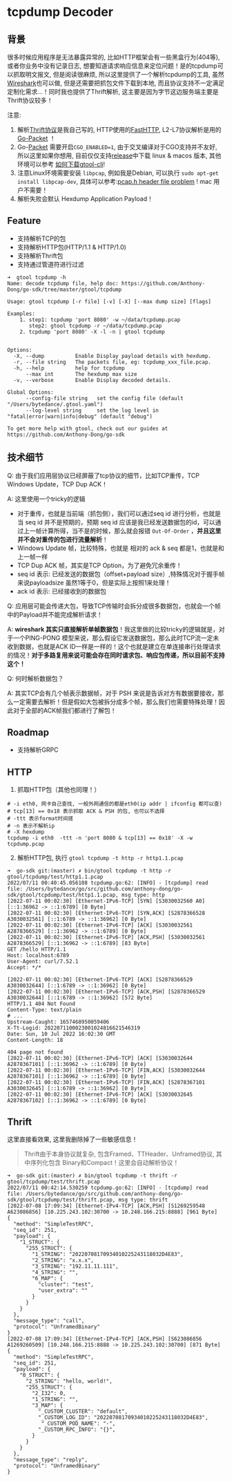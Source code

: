 # tcpdump Decoder

## 背景 

很多时候应用程序是无法暴露异常的, 比如HTTP框架会有一些黑盒行为(404等), 或者你业务中没有记录日志, 想要知道请求响应信息来定位问题！是的tcpdump可以抓取明文报文, 但是阅读很麻烦, 所以这里提供了一个解析tcpdump的工具, 虽然[Wireshark](https://www.wireshark.org/)也可以做, 但是还需要把抓包文件下载到本地, 而且协议支持不一定满足定制化需求...！同时我也提供了Thrift解析, 这主要是因为字节这边服务端主要是Thrift协议较多！

注意: 

1. 解析[Thrift协议](https://github.com/Anthony-Dong/go-sdk/tree/master/commons/codec/thrift_codec)是我自己写的, HTTP使用的[FastHTTP](https://github.com/valyala/fasthttp), L2-L7协议解析是用的[Go-Packet](https://github.com/google/gopacket) ！
2. Go-[Packet](https://www.tcpdump.org/manpages/pcap.3pcap.html) 需要开启`CGO_ENABLED=1`, 由于交叉编译对于CGO支持并不友好, 所以这里如果你想用, 目前仅仅支持[release](https://github.com/Anthony-Dong/go-sdk/releases)中下载 linux & macos 版本, 其他环境可以参考 [如何下载gtool-cli](../)! 
3. 注意Linux环境需要安装 `libpcap`, 例如我是Debian, 可以执行 `sudo apt-get install libpcap-dev`, 具体可以参考:[pcap.h header file problem](https://stackoverflow.com/questions/5779784/pcap-h-header-file-problem) ! mac 用户不需要！
4. 解析失败会默认 Hexdump Application Payload！

## Feature

- 支持解析TCP的包
- 支持解析HTTP包(HTTP/1.1 & HTTP/1.0)
- 支持解析Thrift包
- 支持通过管道符进行过滤

```shell
➜  gtool tcpdump -h
Name: decode tcpdump file, help doc: https://github.com/Anthony-Dong/go-sdk/tree/master/gtool/tcpdump

Usage: gtool tcpdump [-r file] [-v] [-X] [--max dump size] [flags]

Examples:
	1. step1: tcpdump 'port 8080' -w ~/data/tcpdump.pcap
	   step2: gtool tcpdump -r ~/data/tcpdump.pcap
	2. tcpdump 'port 8080' -X -l -n | gtool tcpdump


Options:
  -X, --dump          Enable Display payload details with hexdump.
  -r, --file string   The packets file, eg: tcpdump_xxx_file.pcap.
  -h, --help          help for tcpdump
      --max int       The hexdump max size
  -v, --verbose       Enable Display decoded details.

Global Options:
      --config-file string   set the config file (default "/Users/bytedance/.gtool.yaml")
      --log-level string     set the log level in "fatal|error|warn|info|debug" (default "debug")

To get more help with gtool, check out our guides at https://github.com/Anthony-Dong/go-sdk
```

## 技术细节
Q: 由于我们应用层协议已经屏蔽了tcp协议的细节，比如TCP重传，TCP Windows Update，TCP Dup ACK！

A: 这里使用一个tricky的逻辑

- 对于重传，也就是当前端（抓包侧），我们可以通过seq id 进行分析，也就是当 seq id 并不是预期的，预期 seq id 应该是我已经发送数据包的id，可以通过上一帧计算所得，当不是的时候，那么就会报错 `Out-Of-Order` ，**并且这里并不会对重传的包进行流量解析**！
- Windows Update 帧，比较特殊，也就是 相对的 ack & seq 都是1，也就是和上一帧一样
- TCP Dup ACK 帧，其实是TCP Option，为了避免冗余重传！
- seq id 表示: 已经发送的数据包（offset+payload size）,特殊情况对于握手帧来说payloadsize 虽然1等于0，但是实际上按照1来处理！
- ack id 表示: 已经接收到的数据包

Q: 应用层可能会传递大包，导致TCP传输时会拆分成很多数据包，也就会一个帧中的Payload并不能完成解析请求！

A: **wireshark 其实只直接解析单帧数据包**！我这里做的比较tricky的逻辑就是，对于一个PING-PONG 模型来说，那么假设它发送数据包，那么此时TCP流一定未收到数据，也就是ACK ID一样是一样的！这个也就是建立在单连接串行处理请求的情况！**对于多路复用来说可能会存在同时请求包、响应包传递，所以目前不支持这个！**

Q: 何时解析数据包？

A: 其实TCP会有几个帧表示数据帧，对于 PSH 来说是告诉对方有数据要接收，那么一定需要去解析！但是假如大包被拆分成多个帧，那么我们也需要特殊处理！因此对于全部的ACK帧我们都进行了解包！

## Roadmap

- 支持解析GRPC

## HTTP

1. 抓取HTTP包（其他也同理！）

```shell
# -i eth0, 网卡自己查找, 一般外网通信的都是eth0(ip addr | ifconfig 都可以查)
# tcp[13] == 0x18 表示抓取 ACK & PSH 的包, 也可以不选择
# -ttt 表示format时间搓
# -n 表示不解析ip
# -X hexdump
tcpdump -i eth0  -ttt -n 'port 8080 & tcp[13] == 0x18' -X -w tcpdump.pcap
```

2. 解析HTTP包, 执行 `gtool tcpdump -t http -r http1.1.pcap`
```shell
➜  go-sdk git:(master) ✗ bin/gtool tcpdump -t http -r gtool/tcpdump/test/http1.1.pcap
2022/07/11 00:40:45.056108 tcpdump.go:62: [INFO] - [tcpdump] read file: /Users/bytedance/go/src/github.com/anthony-dong/go-sdk/gtool/tcpdump/test/http1.1.pcap, msg type: http
[2022-07-11 00:02:30] [Ethernet-IPv6-TCP] [SYN] [S3030032560 A0] [::1:36962 -> ::1:6789] [0 Byte]
[2022-07-11 00:02:30] [Ethernet-IPv6-TCP] [SYN,ACK] [S2878366528 A3030032561] [::1:6789 -> ::1:36962] [0 Byte]
[2022-07-11 00:02:30] [Ethernet-IPv6-TCP] [ACK] [S3030032561 A2878366529] [::1:36962 -> ::1:6789] [0 Byte]
[2022-07-11 00:02:30] [Ethernet-IPv6-TCP] [ACK,PSH] [S3030032561 A2878366529] [::1:36962 -> ::1:6789] [83 Byte]
GET /hello HTTP/1.1
Host: localhost:6789
User-Agent: curl/7.52.1
Accept: */*

[2022-07-11 00:02:30] [Ethernet-IPv6-TCP] [ACK] [S2878366529 A3030032644] [::1:6789 -> ::1:36962] [0 Byte]
[2022-07-11 00:02:30] [Ethernet-IPv6-TCP] [ACK,PSH] [S2878366529 A3030032644] [::1:6789 -> ::1:36962] [572 Byte]
HTTP/1.1 404 Not Found
Content-Type: text/plain
# ...
Upstream-Caught: 1657468950059406
X-Tt-Logid: 2022071100023001024816621546319
Date: Sun, 10 Jul 2022 16:02:30 GMT
Content-Length: 18

404 page not found
[2022-07-11 00:02:30] [Ethernet-IPv6-TCP] [ACK] [S3030032644 A2878367101] [::1:36962 -> ::1:6789] [0 Byte]
[2022-07-11 00:02:30] [Ethernet-IPv6-TCP] [FIN,ACK] [S3030032644 A2878367101] [::1:36962 -> ::1:6789] [0 Byte]
[2022-07-11 00:02:30] [Ethernet-IPv6-TCP] [FIN,ACK] [S2878367101 A3030032645] [::1:6789 -> ::1:36962] [0 Byte]
[2022-07-11 00:02:30] [Ethernet-IPv6-TCP] [ACK] [S3030032645 A2878367102] [::1:36962 -> ::1:6789] [0 Byte]
```

## Thrift

这里直接看效果, 这里我删除掉了一些敏感信息！

> Thrift由于本身协议就复杂, 包含Framed、TTHeader、Unframed协议, 其中序列化包含 Binary和Compact！这里会自动解析协议！

```shell
➜  go-sdk git:(master) ✗ bin/gtool tcpdump -t thrift -r gtool/tcpdump/test/thrift.pcap
2022/07/11 00:42:14.530259 tcpdump.go:62: [INFO] - [tcpdump] read file: /Users/bytedance/go/src/github.com/anthony-dong/go-sdk/gtool/tcpdump/test/thrift.pcap, msg type: thrift
[2022-07-08 17:09:34] [Ethernet-IPv4-TCP] [ACK,PSH] [S1269259548 A623086856] [10.225.243.102:30700 -> 10.248.166.215:8888] [961 Byte]
{
  "method": "SimpleTestRPC",
  "seq_id": 251,
  "payload": {
    "1_STRUCT": {
      "255_STRUCT": {
        "1_STRING": "20220708170934010225243118032D4E83",
        "2_STRING": "x.x.x",
        "3_STRING": "192.11.11.111",
        "4_STRING": "",
        "6_MAP": {
          "cluster": "test",
          "user_extra": ""
        }
      }
    }
  },
  "message_type": "call",
  "protocol": "UnframedBinary"
}
[2022-07-08 17:09:34] [Ethernet-IPv4-TCP] [ACK,PSH] [S623086856 A1269260509] [10.248.166.215:8888 -> 10.225.243.102:30700] [871 Byte]
{
  "method": "SimpleTestRPC",
  "seq_id": 251,
  "payload": {
    "0_STRUCT": {
      "2_STRING": "hello, world!",
      "255_STRUCT": {
        "2_I32": 0,
        "1_STRING": "",
        "3_MAP": {
          "_CUSTOM_CLUSTER": "default",
          "_CUSTOM_LOG_ID": "20220708170934010225243118032D4E83",
           "_CUSTOM_POD_NAME": "-",
          "_CUSTOM_RPC_INFO": "{}",
        }
      }
    }
  },
  "message_type": "reply",
  "protocol": "UnframedBinary"
}
```


